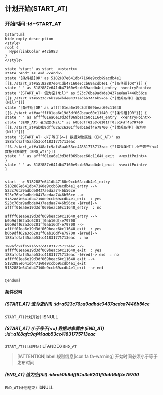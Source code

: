 ## 计划开始(START_AT) <!-- {docsify-ignore-all} -->

   

### 开始时间 :id=START_AT

```plantuml
@startuml
hide empty description
<style>
root {
  HyperlinkColor #42b983
}
</style>

state "start" as start  <<start>>
state "end" as end <<end>>
state "[条件组]OR" as 5182887e641db47160e9ccb69acdb4e1 [[$./start_at#a5182887e641db47160e9ccb69acdb4e1 {"[条件组]OR"}]] {
state " " as 5182887e641db47160e9ccb69acdb4e1_entry  <<entryPoint>>
state "(START_AT) 值为空(Nil)" as 523c76ba9adbde0437aedaa7446b56ce [[$./start_at#a523c76ba9adbde0437aedaa7446b56ce {"[常规条件] 值为空(Nil)"}]]
state "[条件组]OR" as affff01ea6e19d3df069beac60c11640 [[$./start_at#aaffff01ea6e19d3df069beac60c11640 {"[条件组]OR"}]] {
state " " as affff01ea6e19d3df069beac60c11640_entry  <<entryPoint>>
state "(END_AT) 值为空(Nil)" as b0b9dff62a3c6201ff0ab16df4e79700 [[$./start_at#ab0b9dff62a3c6201ff0ab16df4e79700 {"[常规条件] 值为空(Nil)"}]]
state "(START_AT) 小于等于(<=) 数据对象属性 (END_AT)" as 188afc9af45aab53cc41831775713eac [[$./start_at#a188afc9af45aab53cc41831775713eac {"[常规条件] 小于等于(<=) 数据对象属性 (END_AT)"}]]
state " " as affff01ea6e19d3df069beac60c11640_exit  <<exitPoint>>
}
state " " as 5182887e641db47160e9ccb69acdb4e1_exit  <<exitPoint>>
}


start --> 5182887e641db47160e9ccb69acdb4e1_entry 
5182887e641db47160e9ccb69acdb4e1_entry --> 523c76ba9adbde0437aedaa7446b56ce 
523c76ba9adbde0437aedaa7446b56ce --> 5182887e641db47160e9ccb69acdb4e1_exit  : yes
523c76ba9adbde0437aedaa7446b56ce -[#red]-> affff01ea6e19d3df069beac60c11640_entry  : no

affff01ea6e19d3df069beac60c11640_entry --> b0b9dff62a3c6201ff0ab16df4e79700 
b0b9dff62a3c6201ff0ab16df4e79700 --> affff01ea6e19d3df069beac60c11640_exit  : yes
b0b9dff62a3c6201ff0ab16df4e79700 -[#red]-> 188afc9af45aab53cc41831775713eac  : no

188afc9af45aab53cc41831775713eac --> affff01ea6e19d3df069beac60c11640_exit  : yes
188afc9af45aab53cc41831775713eac -[#red]-> end  : no
affff01ea6e19d3df069beac60c11640_exit --> 5182887e641db47160e9ccb69acdb4e1_exit 
5182887e641db47160e9ccb69acdb4e1_exit --> end 


@enduml
```

#### 条件说明

##### (START_AT) 值为空(Nil) :id=a523c76ba9adbde0437aedaa7446b56ce



`START_AT(计划开始)` ISNULL 

##### (START_AT) 小于等于(<=) 数据对象属性 (END_AT) :id=a188afc9af45aab53cc41831775713eac



`START_AT(计划开始)` LTANDEQ  `END_AT`

> [!ATTENTION|label:规则信息|icon:fa fa-warning]
> 开始时间必须小于等于发布时间


##### (END_AT) 值为空(Nil) :id=ab0b9dff62a3c6201ff0ab16df4e79700



`END_AT(计划结束)` ISNULL 






